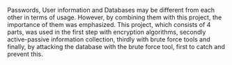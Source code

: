 


Passwords, User information and Databases may be different from each other in terms of usage. However, by combining them with this project, the importance of them was emphasized. This project, which consists of 4 parts, was used in the first step with encryption algorithms, secondly active-passive information collection, thirdly with brute force tools and finally, by attacking the database with the brute force tool, first to catch and prevent this.
